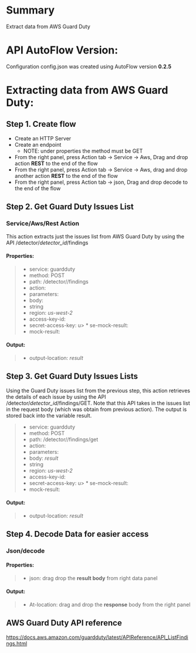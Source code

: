 # Summary
Extract data from AWS Guard Duty

# API AutoFlow Version:
Configuration config.json was created using AutoFlow version __0.2.5__

# Extracting data from AWS Guard Duty:

## Step 1. Create flow
* Create an HTTP Server
* Create an endpoint
  * NOTE: under properties the method must be GET
* From the right panel, press Action tab -> Service -> Aws, Drag and drop action __REST__ to the end of the flow
* From the right panel, press Action tab -> Service -> Aws, drag and drop another action __REST__ to the end of the flow
* From the right panel, press Action tab -> json, Drag and drop decode to the end of the flow

## Step 2. Get Guard Duty Issues List
### Service/Aws/Rest Action
This action extracts just the issues list from AWS Guard Duty by using the API /detector/_detector_id_/findings

#### Properties:
> * service:          guardduty
> * method:           POST
> * path:             /detector/_<your-detectorId>_/findings
> * action:   
> * parameters:
> * body:
> * string
> * region:           _us-west-2_
> * access-key-id:    _<your-aws-secret-access-key>_
> * secret-access-key: _<your-aws-access-key-id>_
u> * se-mock-result:
> * mock-result:

#### Output:
> * output-location:   _result_

## Step 3. Get Guard Duty Issues Lists
Using the Guard Duty issues list from the previous step, this action retrieves the details of each issue by using the API /detector/_detector_id_/findings/GET.
Note that this API takes in the issues list in the request body (which was obtain from previous action).
The output is stored back into the variable result.

> * service:          guardduty
> * method:           POST
> * path:             /detector/_<your-detectorId>_/findings/get
> * action:   
> * parameters:
> * body:             _result_
> * string
> * region:           _us-west-2_
> * access-key-id:    _<your-aws-secret-access-key>_
> * secret-access-key: _<your-aws-access-key-id>_
u> * se-mock-result:
> * mock-result:

#### Output:
> * output-location:   _result_


## Step 4. Decode Data for easier access
### Json/decode
#### Properties:
> * json: drag drop the __result body__ from right data panel

#### Output:
> * At-location: drag and drop the __response__ body from the right panel


## AWS Guard Duty API reference

https://docs.aws.amazon.com/guardduty/latest/APIReference/API_ListFindings.html
